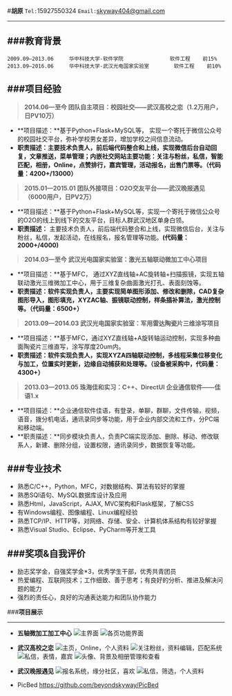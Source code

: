 #**胡原**
`Tel:`15927550324 `Email:`skyway404@gmail.com

---
###**教育背景**
---
```
2009.09—2013.06     华中科技大学-软件学院			      软件工程	  前15%
2013.09—2016.06     华中科技大学-武汉光电国家实验室	    软件工程	前10%
```

###**项目经验**
---
>**2014.06—至今		团队自主项目：校园社交——武汉高校之恋（1.2万用户，日PV10万）**

* **项目描述：**基于Python+Flask+MySQL等， 实现一个寄托于微信公众号的校园社交平台，弥补学校男女差异，增加学校之间信息流动。
* **职责描述：**主要技术负责人，前后端代码整合和上线，实现微信后台自动回复，文章推送，菜单管理；内嵌社交网站主要功能：关注与粉丝，私信，智能匹配，相册，Online，点赞排行，嘉宾管理，活动报名，出售门票等。**（代码量：4200+/13000）**


>**2015.01—2015.01	团队外接项目：O2O交友平台——武汉晚报遇见（6000用户，日PV2万）**

* **项目描述：**基于Python+Flask+MySQL等，实现一个寄托于微信公众号的O2O的线上到线下的交友平台，目标人群武汉地区单身白领。
* **职责描述：** 主要技术负责人，前后端代码整合和上线，实现微信后台，关注与粉丝，私信，发起活动，在线报名，报名管理等功能。**(代码量：2000+/4000)**


>**2014.03—至今		武汉光电国家实验室：激光五轴联动微加工中心项目**

* **项目描述：**基于MFC， 通过XYZ直线轴+AC旋转轴+扫描振镜，实现五轴联动激光三维微加工中心，用于三维复杂曲面激光打孔、表面刻蚀等。
* **职责描述：**软件实现负责人，主要实现简单图形添加、修改和删除，CAD复杂图形导入，图形填充，XYZAC轴、振镜联动控制，样条插补算法，激光控制等。**（代码量：6500+）**


>**2013.09—2014.03	武汉光电国家实验室：军用雷达陶瓷片三维涂写项目**

* **项目描述：**基于MFC，通过XYZ直线轴+A旋转轴运动控制，实现多种曲面陶瓷片三维直写，涂写厚度20um内。
* **职责描述：**软件实现负责人，实现XYZA四轴联动控制，多线程采集位移变化与加工，位置实时更新，边缘自动捕获和处理等。**（设备被采购中，代码量：4300+）**


>**2013.03—2013.05	珠海佳和实习：C++、DirectUI	企业通信软件——佳语1.x**

* **项目描述：**企业通信软件佳语，有登录，单聊，群聊，文件传输，视频，语音，拨分机电话，通讯录同步等功能，用于企业内部交流和工作，分PC端和移动端。
* **职责描述：**同步模块负责人，负责PC端实现添加、删除、移动、修改联系人，新建、删除分组，设置权限，通讯录同步，数据恢复等功能。

###**专业技术**
---
* 熟悉C/C++，Python，MFC，对数据结构、算法有较好的掌握
* 熟悉SQl语句、MySQL数据库设计及应用
* 熟悉Html，JavaScript，AJAX, MVC架构和Flask框架，了解CSS
* 有Windows编程、图像编程、Linux编程经验
* 熟悉TCP/IP、HTTP等，对网络、存储、安全、计算机体系结构有较好掌握
* 熟悉Visual Studio、Eclipse、PyCharm等开发工具


###**奖项&自我评价**
---
* 励志奖学金，自强奖学金*3，优秀学生干部，优秀共青团员
* 热爱编程、互联网技术；工作细致、善于思考；有良好的分析、推进及解决问题的能力
* 强烈的责任心，良好的沟通表达能力和团队协作能力


###**项目展示**

---
* **五轴微加工加工中心**
![主界面][1]
![各页功能界面][2]

* **武汉高校之恋**
![主页，Online，个人资料][3]
![关注粉丝，资料编辑，匹配系统][4]
![私信，表情，嘉宾][5]
![头像、背景及相册管理和查看][6]


* **武汉晚报遇见**
![报名系统，缘分社区，喜欢][7]
![私信，筛选，个人资料][8]

* PicBed
https://github.com/beyondskyway/PicBed


  [1]: http://7ximdq.com1.z0.glb.clouddn.com/1439275533826?imageView2/3/h/500/format/png
  [2]: http://7ximdq.com1.z0.glb.clouddn.com/1439275551439?imageView2/3/h/500/format/png
  [3]: http://7ximdq.com1.z0.glb.clouddn.com/1439275555985?imageView2/3/h/500/format/png
  [4]: http://7ximdq.com1.z0.glb.clouddn.com/1439275563259?imageView2/3/h/500/format/png
  [5]: http://7ximdq.com1.z0.glb.clouddn.com/1439276272681?imageView2/3/h/500/format/png
  [6]: http://7ximdq.com1.z0.glb.clouddn.com/1439275573856?imageView2/3/h/500/format/png
  [7]: http://7ximdq.com1.z0.glb.clouddn.com/1439275584496?imageView2/3/h/500/format/png
  [8]: http://7ximdq.com1.z0.glb.clouddn.com/1439275593906?imageView2/3/h/500/format/png
